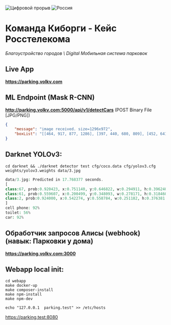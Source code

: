 ![Цифровой прорыв](https://leadersofdigital.ru/adb6f1da03e109f49d899a5d6305c7d2.svg)
![Россия](https://leadersofdigital.ru/89e34a592e531d209b4a83f1fb649425.svg)
# Команда Киборги - Кейс Росстелекома 
_Благоустройство городов \\ Digital Мобильная система парковок_
## Live App
**https://parking.volkv.com**
## ML Endpoint (Mask R-CNN)
**http://parking.volkv.com:5000/api/v1/detectCars** (POST Binary File [JPG/PNG])
```json
{
    "message": "image received. size=1296x972",
    "boxList": "[[464, 917, 877, 1286], [397, 440, 680, 809], [452, 641, 809, 1012], [377, 280, 630, 616]]"
}
```
## Darknet YOLOv3:
```shell
cd darknet && ./darknet detector test cfg/coco.data cfg/yolov3.cfg weights/yolov3.weights data/3.jpg
```
```php
data/3.jpg: Predicted in 17.768377 seconds.
[
class:67, prob:0.920423, x:0.751140, y:0.646822, w:0.294911, h:0.396240
class:61, prob:0.559607, x:0.200499, y:0.348093, w:0.278171, h:0.318460
class:2, prob:0.924000, x:0.542274, y:0.558784, w:0.251182, h:0.376381
]
cell phone: 92%
toilet: 56%
car: 92%

```
## Обработчик запросов Алисы (webhook) (навык: Парковки у дома)
**https://parking.volkv.com:3000**
## Webapp local init:
```shell
cd webapp
make docker-up
make composer-install
make npm-install
make npm-dev
```
```shell
echo "127.0.0.1  parking.test" >> /etc/hosts
```
https://parking.test:8080